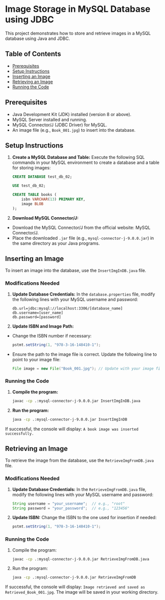 # Image Storage in MySQL Database using JDBC

This project demonstrates how to store and retrieve images in a MySQL database using Java and JDBC.

## Table of Contents
- [Prerequisites](#prerequisites)
- [Setup Instructions](#setup-instructions)
- [Inserting an Image](#inserting-an-image)
- [Retrieving an Image](#retrieving-an-image)
- [Running the Code](#running-the-code)

## Prerequisites

- Java Development Kit (JDK) installed (version 8 or above).
- MySQL Server installed and running.
- MySQL Connector/J (JDBC Driver) for MySQL.
- An image file (e.g., `Book_001.jpg`) to insert into the database.

## Setup Instructions

1. **Create a MySQL Database and Table:**
   Execute the following SQL commands in your MySQL environment to create a database and a table for storing images:

   ```sql
   CREATE DATABASE test_db_02;

   USE test_db_02;

   CREATE TABLE books (
       isbn VARCHAR(13) PRIMARY KEY,
       image BLOB
   );
   ```

2. **Download MySQL Connector/J:**

- Download the MySQL Connector/J from the official website: MySQL Connector/J.
- Place the downloaded `.jar` file (e.g., `mysql-connector-j-9.0.0.jar`) in the same directory as your Java programs.

## Inserting an Image

To insert an image into the database, use the `InsertImgInDB.java` file.

### Modifications Needed

1. **Update Database Credentials:** In the `database.properties` file, modify the following lines with your MySQL username and password:

    ```properties
    db.url=jdbc:mysql://localhost:3306/[database_name]
    db.username=[user_name]
    db.password=[password]
    ```
2. **Update ISBN and Image Path:**

- Change the ISBN number if necessary:

    ```java
    pstmt.setString(1, "978-3-16-148410-1");
    ```
- Ensure the path to the image file is correct. Update the following line to point to your image file:

    ```java
    File image = new File("Book_001.jpg"); // Update with your image filename
    ```

### Running the Code
1. **Compile the program:**

    ```bash
    javac -cp .:mysql-connector-j-9.0.0.jar InsertImgInDB.java
    ```

2. **Run the program:**

    ```bash
    java -cp .:mysql-connector-j-9.0.0.jar InsertImgInDB
    ```

If successful, the console will display: `A book image was inserted successfully.`

## Retrieving an Image
To retrieve the image from the database, use the `RetrieveImgFromDB.java` file.

### Modifications Needed

1. **Update Database Credentials:** In the `RetrieveImgFromDB.java` file, modify the following lines with your MySQL username and password:

    ```java
    String username = "your_username";  // e.g., "root"
    String password = "your_password";  // e.g., "123456"
    ```

2. **Update ISBN:** Change the ISBN to the one used for insertion if needed:

    ```java
    pstmt.setString(1, "978-3-16-148410-1");
    ```

### Running the Code

1. Compile the program:

    ```bash
    javac -cp .:mysql-connector-j-9.0.0.jar RetrieveImgFromDB.java
    ```

2. Run the program:

    ```bash
    java -cp .:mysql-connector-j-9.0.0.jar RetrieveImgFromDB
    ```

If successful, the console will display: `Image retrieved and saved as Retrieved_Book_001.jpg`. The image will be saved in your working directory.